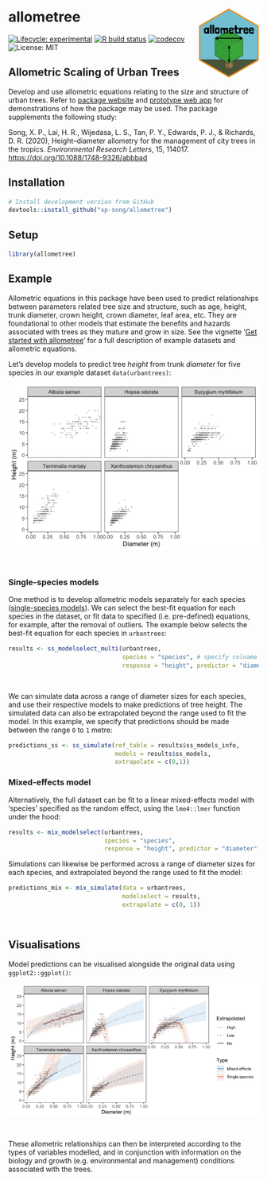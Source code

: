 
<!-- README.md is generated from README.Rmd. Please edit that file -->

# allometree <a href='https://xp-song.github.io/allometree/'><img src='man/figures/logo.png' align="right" height="139" /></a>

<!-- badges: start -->

[![Lifecycle:
experimental](https://img.shields.io/badge/lifecycle-experimental-orange.svg)](https://www.tidyverse.org/lifecycle/#experimental)
[![R build
status](https://github.com/xp-song/allometree/workflows/R-CMD-check/badge.svg)](https://github.com/xp-song/allometree/actions)
[![codecov](https://codecov.io/gh/xp-song/allometree/branch/master/graph/badge.svg?token=HS5Q0TAXTK)](https://codecov.io/gh/xp-song/allometree)
![License: MIT](https://img.shields.io/badge/License-MIT-blue.svg)
<!-- badges: end -->

## Allometric Scaling of Urban Trees

Develop and use allometric equations relating to the size and structure
of urban trees. Refer to [package
website](https://xp-song.github.io/allometree/) and [prototype web
app](https://xpsong.shinyapps.io/allometree-sg/) for demonstrations of
how the package may be used. The package supplements the following
study:

Song, X. P., Lai, H. R., Wijedasa, L. S., Tan, P. Y., Edwards, P. J., &
Richards, D. R. (2020), Height–diameter allometry for the management of
city trees in the tropics. *Environmental Research Letters*, 15, 114017.
<https://doi.org/10.1088/1748-9326/abbbad>

## Installation

``` r
# Install development version from GitHub
devtools::install_github("xp-song/allometree")
```

## Setup

``` r
library(allometree)
```

## Example

Allometric equations in this package have been used to predict
relationships between parameters related tree size and structure, such
as age, height, trunk diameter, crown height, crown diameter, leaf area,
etc. They are foundational to other models that estimate the benefits
and hazards associated with trees as they mature and grow in size. See
the vignette ‘[Get started with
allometree](https://xp-song.github.io/allometree/articles/allometree.html)’
for a full description of example datasets and allometric equations.

Let’s develop models to predict tree *height* from trunk *diameter* for
five species in our example dataset `data(urbantrees)`:

<img src="man/figures/urbantrees-1.png" style="display: block; margin: auto;" />

 

### Single-species models

One method is to develop allometric models separately for each species
([single-species models](articles/single-species_models.html)). We can
select the best-fit equation for each species in the dataset, or fit
data to specified (i.e. pre-defined) equations, for example, after the
removal of outliers. The example below selects the best-fit equation for
each species in `urbantrees`:

``` r
results <- ss_modelselect_multi(urbantrees, 
                                species = "species", # specify colname of species
                                response = "height", predictor = "diameter") # specify colnames of variables
```

 

We can simulate data across a range of diameter sizes for each species,
and use their respective models to make predictions of tree height. The
simulated data can also be extrapolated beyond the range used to fit the
model. In this example, we specify that predictions should be made
between the range `0` to `1` metre:

``` r
predictions_ss <- ss_simulate(ref_table = results$ss_models_info, 
                              models = results$ss_models, 
                              extrapolate = c(0,1))
```

### Mixed-effects model

Alternatively, the full dataset can be fit to a linear mixed-effects
model with ‘species’ specified as the random effect, using the
`lme4::lmer` function under the hood:

``` r
results <- mix_modelselect(urbantrees, 
                           species = "species", 
                           response = "height", predictor = "diameter")
```

Simulations can likewise be performed across a range of diameter sizes
for each species, and extrapolated beyond the range used to fit the
model:

``` r
predictions_mix <- mix_simulate(data = urbantrees, 
                                modelselect = results,
                                extrapolate = c(0, 1))
```

 

## Visualisations

Model predictions can be visualised alongside the original data using
`ggplot2::ggplot()`:

<img src="man/figures/single-species_model_curves-1.png" style="display: block; margin: auto;" />

 

These allometric relationships can then be interpreted according to the
types of variables modelled, and in conjunction with information on the
biology and growth (e.g. environmental and management) conditions
associated with the trees.
